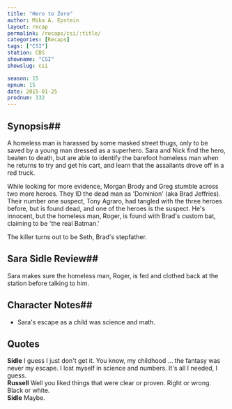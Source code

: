 ```yaml
---
title: "Hero to Zero"
author: Mika A. Epstein
layout: recap
permalink: /recaps/csi/:title/
categories: [Recaps]
tags: ["CSI"]
station: CBS
showname: "CSI"
showslug: csi

season: 15  
epnum: 15  
date: 2015-01-25
prodnum: 332  
---
```


## Synopsis## 

A homeless man is harassed by some masked street thugs, only to be saved by a young man dressed as a superhero. Sara and Nick find the hero, beaten to death, but are able to identify the barefoot homeless man when he returns to try and get his cart, and learn that the assailants drove off in a red truck.

While looking for more evidence, Morgan Brody and Greg stumble across two more heroes. They ID the dead man as 'Dominion' (aka Brad Jeffries). Their number one suspect, Tony Agraro, had tangled with the three heroes before, but is found dead, and one of the heroes is the suspect. He's innocent, but the homeless man, Roger, is found with Brad's custom bat, claiming to be 'the real Batman.'

The killer turns out to be Seth, Brad's stepfather.

## Sara Sidle Review## 

Sara makes sure the homeless man, Roger, is fed and clothed back at the station before talking to him.

## Character Notes## 

* Sara's escape as a child was science and math.

## Quotes

**Sidle** I guess I just don't get it. You know, my childhood ... the fantasy was never my escape. I lost myself in science and numbers. It's all I needed, I guess.  
**Russell** Well you liked things that were clear or proven. Right or wrong. Black or white.  
**Sidle** Maybe.

